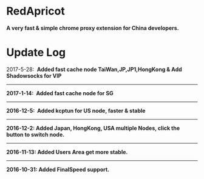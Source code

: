 # RedApricot
<strong>A very fast & simple chrome proxy extension for China developers.</strong>
# Update Log
2017-5-28:  <strong>Added fast cache node TaiWan,JP,JP1,HongKong & Add Shadowsocks for VIP<hr>
2017-1-14:  <strong>Added fast cache node for SG<hr>
2016-12-5:  <strong>Added kcptun for US node, faster & stable<hr>
2016-12-2:  <strong>Added Japan, HongKong, USA multiple Nodes, click the button to switch node.</strong><hr>
2016-11-13: <strong>Added Users Area get more stable.</strong><hr>
2016-10-31: <strong>Added FinalSpeed support.</strong>

